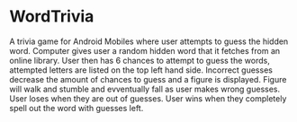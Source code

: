 # WordTrivia
A trivia game for Android Mobiles where user attempts to guess the hidden word.
Computer gives user a random hidden word that it fetches from an online library.
User then has 6 chances to attempt to guess the words, attempted letters are listed on the top left hand side.
Incorrect guesses decrease the amount of chances to guess and a figure is displayed.
Figure will walk and stumble and evventually fall as user makes wrong guesses.
User loses when they are out of guesses.
User wins when they completely spell out the word with guesses left.
